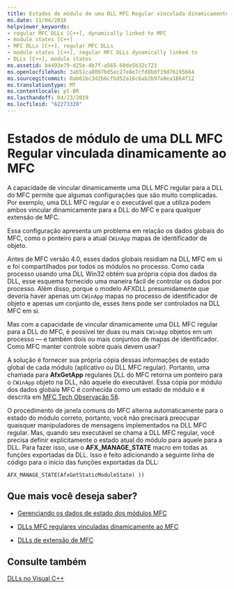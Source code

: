 ```yaml
---
title: Estados de módulo de uma DLL MFC Regular vinculada dinamicamente ao MFC
ms.date: 11/04/2016
helpviewer_keywords:
- regular MFC DLLs [C++], dynamically linked to MFC
- module states [C++]
- MFC DLLs [C++], regular MFC DLLs
- module states [C++], regular MFC DLLs dynamically linked to
- DLLs [C++], module states
ms.assetid: b4493e79-d25e-4b7f-a565-60de5b32c723
ms.openlocfilehash: 3ab51ca8097bd5ec27e8e7cfd8b8f19d76195664
ms.sourcegitcommit: 0ab61bc3d2b6cfbd52a16c6ab2b97a8ea1864f12
ms.translationtype: MT
ms.contentlocale: pt-BR
ms.lasthandoff: 04/23/2019
ms.locfileid: "62273320"
---
```

# <a name="module-states-of-a-regular-mfc-dll-dynamically-linked-to-mfc"></a>Estados de módulo de uma DLL MFC Regular vinculada dinamicamente ao MFC

A capacidade de vincular dinamicamente uma DLL MFC regular para a DLL do MFC permite que algumas configurações que são muito complicadas. Por exemplo, uma DLL MFC regular e o executável que a utiliza podem ambos vincular dinamicamente para a DLL do MFC e para qualquer extensão de MFC.

Essa configuração apresenta um problema em relação os dados globais do MFC, como o ponteiro para a atual `CWinApp` mapas de identificador de objeto.

Antes de MFC versão 4.0, esses dados globais residiam na DLL MFC em si e foi compartilhados por todos os módulos no processo. Como cada processo usando uma DLL Win32 obtém sua própria cópia dos dados da DLL, esse esquema fornecido uma maneira fácil de controlar os dados por processo. Além disso, porque o modelo AFXDLL presumidamente que deveria haver apenas um `CWinApp` mapas no processo de identificador de objeto e apenas um conjunto de, esses itens pode ser controlados na DLL MFC em si.

Mas com a capacidade de vincular dinamicamente uma DLL MFC regular para a DLL do MFC, é possível ter duas ou mais `CWinApp` objetos em um processo — e também dois ou mais conjuntos de mapas de identificador. Como MFC manter controle sobre quais devem usar?

A solução é fornecer sua própria cópia dessas informações de estado global de cada módulo (aplicativo ou DLL MFC regular). Portanto, uma chamada para **AfxGetApp** regulares DLL do MFC retorna um ponteiro para o `CWinApp` objeto na DLL, não aquele do executável. Essa cópia por módulo dos dados globais MFC é conhecida como um estado de módulo e é descrita em [MFC Tech Observação 58](../mfc/tn058-mfc-module-state-implementation.md).

O procedimento de janela comuns do MFC alterna automaticamente para o estado do módulo correto, portanto, você não precisará preocupar quaisquer manipuladores de mensagens implementados na DLL MFC regular. Mas, quando seu executável se chama a DLL MFC regular, você precisa definir explicitamente o estado atual do módulo para aquele para a DLL. Para fazer isso, use o **AFX_MANAGE_STATE** macro em todas as funções exportadas da DLL. Isso é feito adicionando a seguinte linha de código para o início das funções exportadas da DLL:

```
AFX_MANAGE_STATE(AfxGetStaticModuleState( ))
```

## <a name="what-do-you-want-to-know-more-about"></a>Que mais você deseja saber?

- [Gerenciando os dados de estado dos módulos MFC](../mfc/managing-the-state-data-of-mfc-modules.md)

- [DLLs MFC regulares vinculadas dinamicamente ao MFC](regular-dlls-dynamically-linked-to-mfc.md)

- [DLLs de extensão de MFC](extension-dlls-overview.md)

## <a name="see-also"></a>Consulte também

[DLLs no Visual C++](dlls-in-visual-cpp.md)
